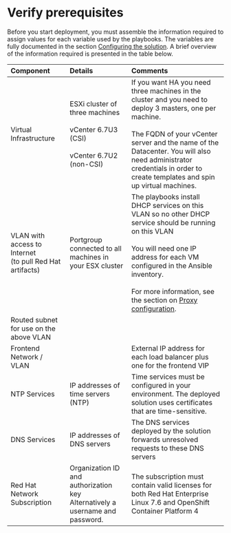 # Verify prerequisites

Before you start deployment, you must assemble the information required to assign values for each
variable used by the playbooks. The variables are fully documented in the section 
[Configuring the solution](../config-core/ansible-config).
A brief overview of the information required is presented in the table below.


|Component|Details|Comments|
|:-------|:---|:----------|
|Virtual Infrastructure|ESXi cluster of three machines<br><br>vCenter 6.7U3 (CSI)<br><br>vCenter 6.7U2 (non-CSI)|If you want HA you need three machines in the cluster and you need to deploy 3 masters, one per machine. <br><br>The FQDN of your vCenter server and the name of the Datacenter. You will also need administrator credentials in order to create templates and spin up virtual machines.|
|VLAN with access to Internet <br>(to pull Red Hat artifacts)|Portgroup connected to all machines in your ESX cluster|The playbooks install DHCP services on this VLAN so no other DHCP service should be running on this VLAN<br><br>You will need one IP address for each VM configured in the Ansible inventory.<br><br>For more information, see the section on [Proxy configuration](../config-core/proxy-config).|
|Routed subnet for use on the above VLAN|||
|Frontend Network / VLAN|  |External IP address for each load balancer plus one for the frontend VIP |
|NTP Services|IP addresses of time servers (NTP)|Time services must be configured in your environment. The deployed solution uses certificates that are time-sensitive.|
|DNS Services|IP addresses of DNS servers|The DNS services deployed by the solution forwards unresolved requests to these DNS servers|
|Red Hat Network Subscription|Organization ID and authorization key<br>Alternatively a username and password.|The subscription must contain valid licenses for both Red Hat Enterprise Linux 7.6 and OpenShift Container Platform 4|


